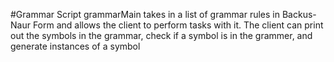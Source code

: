 #Grammar Script
grammarMain takes in a list of grammar rules in Backus-Naur Form and allows the client to perform tasks with it. The client can print out the symbols in the grammar, check if a symbol is in the grammer, and generate instances of a symbol
